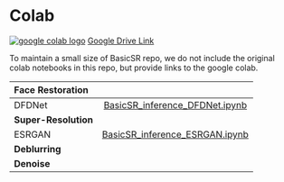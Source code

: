 # Colab

<a href="https://drive.google.com/drive/folders/1G_qcpvkT5ixmw5XoN6MupkOzcK1km625?usp=sharing"><img src="https://colab.research.google.com/assets/colab-badge.svg" alt="google colab logo"></a>
[Google Drive Link](https://drive.google.com/drive/folders/1G_qcpvkT5ixmw5XoN6MupkOzcK1km625?usp=sharing)

To maintain a small size of BasicSR repo, we do not include the original colab notebooks in this repo, but provide links to the google colab.

| Face Restoration| |
| :--- | :---:        |
|DFDNet | [BasicSR_inference_DFDNet.ipynb](https://colab.research.google.com/drive/1RoNDeipp9yPjI3EbpEbUhn66k5Uzg4n8?usp=sharing)|
| **Super-Resolution**| |
|ESRGAN |[BasicSR_inference_ESRGAN.ipynb](https://colab.research.google.com/drive/1JQScYICvEC3VqaabLu-lxvq9h7kSV1ML?usp=sharing)|
| **Deblurring**| |
| **Denoise**| |
